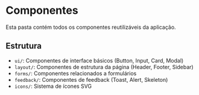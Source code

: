 # Componentes

Esta pasta contém todos os componentes reutilizáveis da aplicação.

## Estrutura

- `ui/`: Componentes de interface básicos (Button, Input, Card, Modal)
- `layout/`: Componentes de estrutura da página (Header, Footer, Sidebar)
- `forms/`: Componentes relacionados a formulários
- `feedback/`: Componentes de feedback (Toast, Alert, Skeleton)
- `icons/`: Sistema de ícones SVG